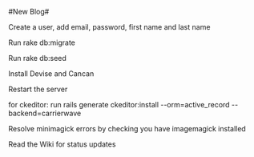 #New Blog#

Create a user, add email, password, first name and last name

Run rake db:migrate

Run rake db:seed

Install Devise and Cancan

Restart the server

for ckeditor: run rails generate ckeditor:install --orm=active_record --backend=carrierwave

Resolve minimagick errors by checking you have imagemagick installed

Read the Wiki for status updates
